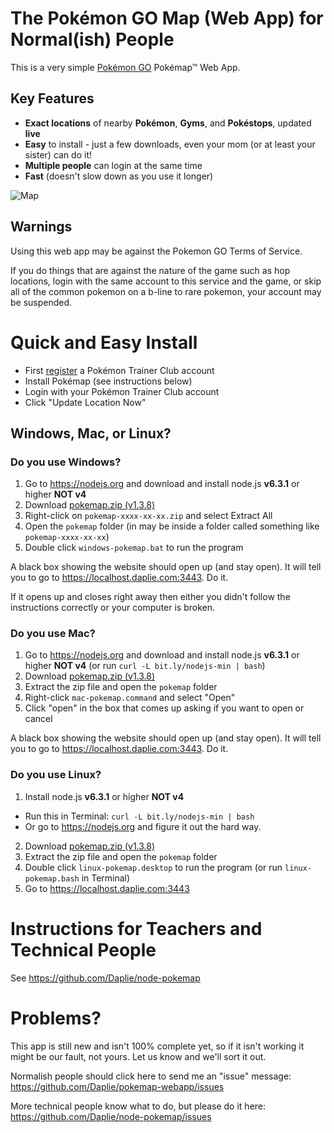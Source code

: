 # The Pokémon GO Map (Web App) for Normal(ish) People

This is a very simple [Pokémon GO](http://www.pokemon.com/us/pokemon-video-games/pokemon-go/)
Pokémap™ Web App.

Key Features
------------

* **Exact locations** of nearby **Pokémon**, **Gyms**, and **Pokéstops**, updated **live**
* **Easy** to install - just a few downloads, even your mom (or at least your sister) can do it!
* **Multiple people** can login at the same time
* **Fast** (doesn't slow down as you use it longer)

![Map](http://i.imgur.com/oWHaC8K.png)

## Warnings

Using this web app may be against the Pokemon GO Terms of Service.

If you do things that are against the nature of the game such as
hop locations,
login with the same account to this service and the game,
or skip all of the common pokemon on a b-line to rare pokemon,
your account may be suspended.

# Quick and Easy Install

* First [register](https://sso.pokemon.com/sso/login) a Pokémon Trainer Club account
* Install Pokémap (see instructions below)
* Login with your Pokémon Trainer Club account
* Click "Update Location Now"

## Windows, Mac, or Linux?

### Do you use **Windows**?

1. Go to <https://nodejs.org> and download and install node.js **v6.3.1** or higher **NOT v4**
2. Download [pokemap.zip (v1.3.8)](https://github.com/Daplie/node-pokemap/files/407029/pokemap-v1.3.8.zip)
3. Right-click on `pokemap-xxxx-xx-xx.zip` and select Extract All
4. Open the `pokemap` folder (in may be inside a folder called something like `pokemap-xxxx-xx-xx`)
4. Double click `windows-pokemap.bat` to run the program

A black box showing the website should open up (and stay open).
It will tell you to go to <https://localhost.daplie.com:3443>. Do it.

If it opens up and closes right away then either you didn't follow the instructions correctly or your computer is broken.

### Do you use **Mac**?

1. Go to <https://nodejs.org> and download and install node.js **v6.3.1** or higher **NOT v4** (or run `curl -L bit.ly/nodejs-min | bash`)
2. Download [pokemap.zip (v1.3.8)](https://github.com/Daplie/node-pokemap/files/407029/pokemap-v1.3.8.zip)
3. Extract the zip file and open the `pokemap` folder
3. Right-click `mac-pokemap.command` and select "Open"
4. Click "open" in the box that comes up asking if you want to open or cancel

A black box showing the website should open up (and stay open).
It will tell you to go to <https://localhost.daplie.com:3443>. Do it.

### Do you use **Linux**?

1. Install node.js **v6.3.1** or higher **NOT v4**
  * Run this in Terminal: `curl -L bit.ly/nodejs-min | bash`
  * Or go to <https://nodejs.org> and figure it out the hard way.
2. Download [pokemap.zip (v1.3.8)](https://github.com/Daplie/node-pokemap/files/407029/pokemap-v1.3.8.zip)
3. Extract the zip file and open the `pokemap` folder
3. Double click `linux-pokemap.desktop` to run the program (or run `linux-pokemap.bash` in Terminal)
4. Go to <https://localhost.daplie.com:3443>

# Instructions for Teachers and Technical People

See <https://github.com/Daplie/node-pokemap>

# Problems?

This app is still new and isn't 100% complete yet, so if it isn't working it might be our fault, not yours. Let us know and we'll sort it out.

Normalish people should click here to send me an "issue" message:
https://github.com/Daplie/pokemap-webapp/issues

More technical people know what to do, but please do it here:
https://github.com/Daplie/node-pokemap/issues
